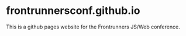 # frontrunnersconf.github.io

This is a github pages website for the Frontrunners JS/Web conference.
